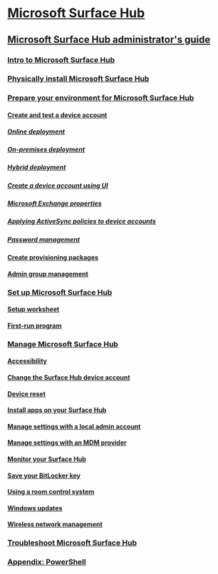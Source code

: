 # [Microsoft Surface Hub](index.md)
## [Microsoft Surface Hub administrator's guide](surface-hub-administrators-guide.md)
### [Intro to Microsoft Surface Hub](intro-to-surface-hub.md)
### [Physically install Microsoft Surface Hub](physically-install-your-surface-hub-device.md)
### [Prepare your environment for Microsoft Surface Hub](prepare-your-environment-for-surface-hub.md)
#### [Create and test a device account](prepare-your-environment-for-surface-hub-create-and-test-a-device-account.md)
##### [Online deployment](prepare-your-environment-for-surface-hub-how-do-i-online-deployment.md)
##### [On-premises deployment](prepare-your-environment-for-surface-hub-how-do-i-on-premises-deployment.md)
##### [Hybrid deployment](prepare-your-environment-for-surface-hub-how-do-i-hybrid-deployment.md)
##### [Create a device account using UI](prepare-your-environment-for-surface-hub-how-do-i-creating-a-device-account-using-office-365.md)
##### [Microsoft Exchange properties](prepare-your-environment-for-surface-hub-how-do-i-exchange-properties.md)
##### [Applying ActiveSync policies to device accounts](prepare-your-environment-for-surface-hub-how-do-i-applying-activesync-policies.md)
##### [Password management](prepare-your-environment-for-surface-hub-how-do-i-password-management.md)
#### [Create provisioning packages](prepare-your-environment-for-surface-hub-create-provisioning-packages-for-certificates.md)
#### [Admin group management](prepare-your-environment-for-surface-hub-admin-group-management.md)
### [Set up Microsoft Surface Hub](set-up-your-surface-hub--configure-.md)
#### [Setup worksheet](prepare-your-environment-for-surface-hub-setup-worksheet.md)
#### [First-run program](set-up-your-surface-hub--configure--first-run-program.md)
### [Manage Microsoft Surface Hub](manage-surface-hub.md)
#### [Accessibility](manage-surface-hub-accessibility.md)
#### [Change the Surface Hub device account](manage-surface-hub-changing-the-device-account.md)
#### [Device reset](device-reset.md)
#### [Install apps on your Surface Hub](manage-surface-hub-installing-apps.md)
#### [Manage settings with a local admin account](manage-surface-hub-locally-managing-settings.md)
#### [Manage settings with an MDM provider](manage-surface-hub-remotely-managing-settings.md)
#### [Monitor your Surface Hub](manage-surface-hub-monitoring-your-surface-hubs.md)
#### [Save your BitLocker key](manage-surface-hub-bitlocker.md)
#### [Using a room control system](manage-surface-hub-using-serial-control.md)
#### [Windows updates](manage-surface-hub-windows-updates.md)
#### [Wireless network management](manage-surface-hub-wireless-network-management.md)
### [Troubleshoot Microsoft Surface Hub](troubleshoot-surface-hub.md)
### [Appendix: PowerShell](appendix-a--powershell.md)

